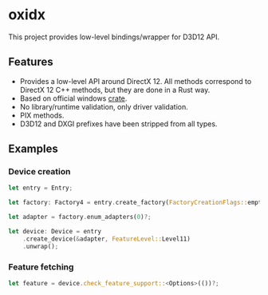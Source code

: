 # oxidx

This project provides low-level bindings/wrapper for D3D12 API.

## Features

* Provides a low-level API around DirectX 12. All methods correspond to DirectX 12 C++ methods, but they are done in a Rust way.
* Based on official windows [crate](https://github.com/microsoft/windows-rs).
* No library/runtime validation, only driver validation.
* PIX methods.
* D3D12 and DXGI prefixes have been stripped from all types.

## Examples

### Device creation

```rust
let entry = Entry;

let factory: Factory4 = entry.create_factory(FactoryCreationFlags::empty())?;

let adapter = factory.enum_adapters(0)?;

let device: Device = entry
    .create_device(&adapter, FeatureLevel::Level11)
    .unwrap();
```

### Feature fetching

```rust
let feature = device.check_feature_support::<Options>(())?;
```
